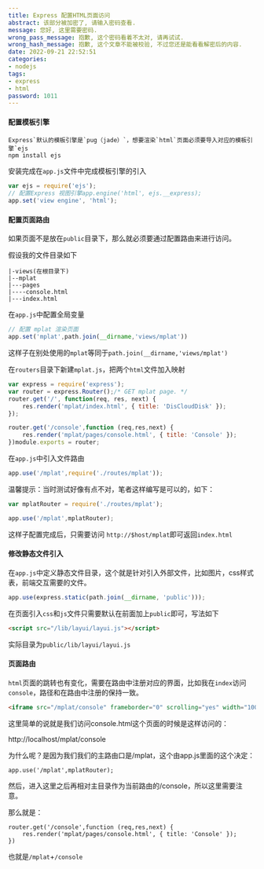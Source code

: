 ```yaml
---
title: Express 配置HTML页面访问
abstract: 该部分被加密了, 请输入密码查看.
message: 您好, 这里需要密码.
wrong_pass_message: 抱歉, 这个密码看着不太对, 请再试试.
wrong_hash_message: 抱歉, 这个文章不能被校验, 不过您还是能看看解密后的内容.
date: 2022-09-21 22:52:51
categories:
- nodejs
tags:
- express
- html
password: 1011
---
```


#### 配置模板引擎

```
Express`默认的模板引擎是`pug（jade）`，想要渲染`html`页面必须要导入对应的模板引擎`ejs
npm install ejs
```

安装完成在`app.js`文件中完成模板引擎的引入

```javascript
var ejs = require('ejs');
// 配置Express 视图引擎app.engine('html', ejs.__express);
app.set('view engine', 'html');
```

#### 配置页面路由

如果页面不是放在`public`目录下，那么就必须要通过配置路由来进行访问。

假设我的文件目录如下

```
|-views(在根目录下)
|--mplat
|---pages
|----console.html
|---index.html
```

在`app.js`中配置全局变量

```javascript
// 配置 mplat 渲染页面
app.set('mplat',path.join(__dirname,'views/mplat'))
```

这样子在别处使用的`mplat`等同于`path.join(__dirname,'views/mplat')`

在`routers`目录下新建`mplat.js`，把两个`html`文件加入映射

```javascript
var express = require('express');
var router = express.Router();/* GET mplat page. */
router.get('/', function(req, res, next) {
    res.render('mplat/index.html', { title: 'DisCloudDisk' });
});

router.get('/console',function (req,res,next) {
    res.render('mplat/pages/console.html', { title: 'Console' });
})module.exports = router;
```

在`app.js`中引入文件路由

```javascript
app.use('/mplat',require('./routes/mplat'));
```

温馨提示：当时测试好像有点不对，笔者这样编写是可以的，如下：

```javascript
var mplatRouter = require('./routes/mplat');

app.use('/mplat',mplatRouter);
```

这样子配置完成后，只需要访问 `http://$host/mplat`即可返回`index.html`

#### 修改静态文件引入

在`app.js`中定义静态文件目录，这个就是针对引入外部文件，比如图片，css样式表，前端交互需要的文件。

```javascript
app.use(express.static(path.join(__dirname, 'public')));
```

在页面引入`css`和`js`文件只需要默认在前面加上`public`即可，写法如下

```html
<script src="/lib/layui/layui.js"></script>
```

实际目录为`public/lib/layui/layui.js`

#### 页面路由

`html`页面的跳转也有变化，需要在路由中注册对应的界面，比如我在`index`访问`console`，路径和在路由中注册的保持一致。

```html
<iframe src="/mplat/console" frameborder="0" scrolling="yes" width="100%" height="100%"></iframe>
```

这里简单的说就是我们访问console.html这个页面的时候是这样访问的：

http://localhost/mplat/console

为什么呢？是因为我们我们的主路由口是/mplat，这个由app.js里面的这个决定：

```
app.use('/mplat',mplatRouter);
```

然后，进入这里之后再相对主目录作为当前路由的/console，所以这里需要注意。

那么就是：

```
router.get('/console',function (req,res,next) {
    res.render('mplat/pages/console.html', { title: 'Console' });
})
```

也就是`/mplat`+`/console`
